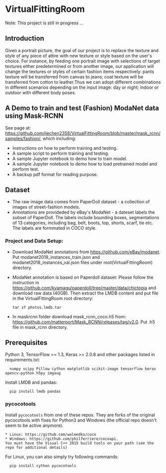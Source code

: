 # VirtualFittingRoom
Note: This project is still in progress ...

## Introduction
Given a portrait picture, the goal of our project is to replace the texture and style of any piece of attire with new texture or style based on the user's choice. For instance, by feeding one portrait image with selections of target textures either predetermined or from another image, our application will change the textures or styles of certain fashion items respectively: pants texture will be transferred from canvas to jeans; coat texture will be transferred from cotton to leather.Thus we can adopt different combinations in different scenarios depending on the input image: day or night; indoor or outdoor with different body poses.

## A Demo to train and test (Fashion) ModaNet data using Mask-RCNN
See page at: https://github.com/jiechen2358/VirtualFittingRoom/blob/master/mask_rcnn/samples/fashion/, which including:
* Instructions on how to perform training and testing.
* A sample script to perform training and testing.
* A sample Jupyter notebook to demo how to train model.
* A sample Jupyter notebook to demo how to load pretrained model and perform test.
* A backup pdf format for reading purpose.

## Dataset
* The raw image  data comes from PaperDoll dataset - a collection of images of street-fashion models.
* Annotations are provideded by eBay's ModaNet - a dateset labels the subset of PaperDoll. The labels include bounding boxes, segmentations of 13 categories, including bag, belt, boots, top, shorts, scarf, tie etc. The labels are formmated in COCO style.

### Project and Data Setup:
* Download ModaNet annotations from https://github.com/eBay/modanet. Put modanet2018_instances_train.json and modanet2018_instances_val.json files under root(VirtualFittingRoom) directory.
* ModaNet annotation is based on Paperdoll dataset: Please follow the instruction in https://github.com/kyamagu/paperdoll/tree/master/data/chictopia and download raw data (40GB). Then extract the LMDB content and put file in the VirtualFittingRoom root directory:

      tar xf photos.lmdb.tar

* In maskrcnn folder download mask_rcnn_coco.h5 from: https://github.com/matterport/Mask_RCNN/releases/tag/v2.0. Put .h5 file in mask_rcnn directory.

## Prerequisites
Python 3, TensorFlow >= 1.3, Keras >= 2.0.8 and other packages listed in requirements.txt:

      numpy scipy Pillow cython matplotlib scikit-image tensorflow keras opencv-python h5py imgaug 

Install LMDB and pandas:

      pip install lmdb pandas

### pycocotools
Install `pycocotools` from one of these repos. They are forks of the original pycocotools with fixes for Python3 and Windows (the official repo doesn't seem to be active anymore).

    * Linux: https://github.com/waleedka/coco
    * Windows: https://github.com/philferriere/cocoapi.
    You must have the Visual C++ 2015 build tools on your path (see the repo for additional details)

For Linux, you can also simply try following commands:

      pip install cython pycocotools
